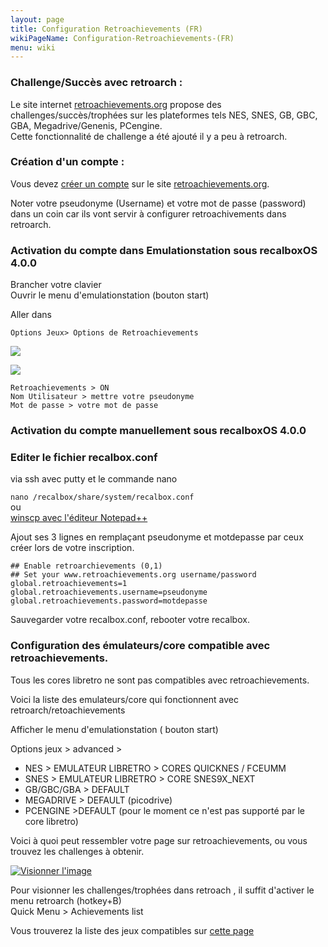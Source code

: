 ```yaml
---
layout: page
title: Configuration Retroachievements (FR)
wikiPageName: Configuration-Retroachievements-(FR)
menu: wiki
---
```


### **Challenge/Succès avec retroarch :**

Le site internet [retroachievements.org](http://www.retroachievements.org) propose des challenges/succès/trophées sur les plateformes tels NES, SNES, GB, GBC, GBA, Megadrive/Genenis, PCengine.  
Cette fonctionnalité de challenge a été ajouté il y a peu à retroarch.

### **Création d'un compte** :  
Vous devez [créer un compte](http://retroachievements.org/createaccount.php) sur le site [retroachievements.org](http://www.retroachivements.org).

Noter votre pseudonyme (Username) et votre mot de passe (password) dans un coin car ils vont servir à configurer retroachivements dans retroarch.

### **Activation du compte dans Emulationstation sous recalboxOS 4.0.0** 

Brancher votre clavier   
Ouvrir le menu d'emulationstation (bouton start)

Aller dans   

`Options Jeux> Options de Retroachievements`   

![](https://raw.githubusercontent.com/wiki/recalbox/recalbox-os/images/menu_es_retroachievements1.png)

![](https://raw.githubusercontent.com/wiki/recalbox/recalbox-os/images/menu_es_retroachievements2.png)   

`Retroachievements > ON`   
`Nom Utilisateur > mettre votre pseudonyme`    
`Mot de passe > votre mot de passe`  

### **Activation du compte manuellement sous recalboxOS 4.0.0** 

### **Editer le fichier recalbox.conf**

via ssh avec putty et le commande nano

`nano /recalbox/share/system/recalbox.conf`  
ou  
[winscp avec l'éditeur Notepad++](https://github.com/recalbox/recalbox-os/wiki/acces-via-WinSCP-%28FR%29)  

Ajout ses 3 lignes en remplaçant pseudonyme et motdepasse par ceux créer lors de votre inscription.  

`## Enable retroarchievements (0,1)`   
`## Set your www.retroachievements.org username/password`   
`global.retroachievements=1`   
`global.retroachievements.username=pseudonyme`   
`global.retroachievements.password=motdepasse`   

Sauvegarder votre recalbox.conf, rebooter votre recalbox.  


### **Configuration des émulateurs/core compatible avec retroachievements.**

Tous les cores libretro ne sont pas compatibles avec retroachievements. 

Voici la liste des emulateurs/core qui fonctionnent avec retroarch/retoachievements

Afficher le menu d'emulationstation ( bouton start)

Options jeux > advanced >  
* NES > EMULATEUR LIBRETRO > CORES QUICKNES / FCEUMM  
* SNES > EMULATEUR LIBRETRO > CORE SNES9X_NEXT  
* GB/GBC/GBA > DEFAULT 
* MEGADRIVE > DEFAULT (picodrive) 
* PCENGINE >DEFAULT (pour le moment ce n'est pas supporté par le core libretro)

Voici à quoi peut ressembler votre page sur retroachievements, ou vous trouvez les challenges à obtenir.

<a href="http://www.zimagez.com/zimage/retroachivement.php" target="_blank" title="Visionner l'image"><img src="http://www.zimagez.com/miniature/retroachivement.png" alt="Visionner l'image" /></a>


Pour visionner les challenges/trophées dans retroach , il suffit d'activer le menu retroarch (hotkey+B)  
Quick Menu > Achievements list

Vous trouverez la liste des jeux compatibles sur [cette page](http://retroachievements.org/gameList.php) 
